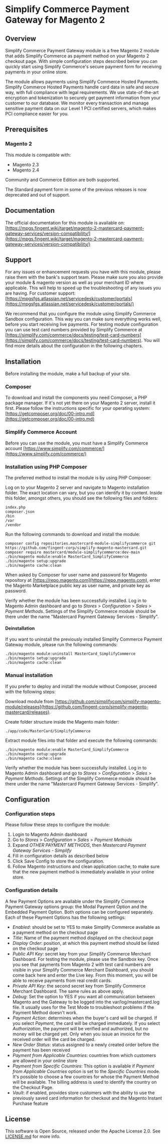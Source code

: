 # Simplify Commerce Payment Gateway for Magento 2

## Overview
Simplify Commerce Payment Gateway module is a free Magento 2 module that adds Simplify Commerce as payment method on your Magento 2 checkout page. With simple configuration steps described below you can quickly start using Simplify Commerce's secure payment form for receiving payments in your online store. 

The module allows payments using Simplify Commerce Hosted Payments. Simplify Commerce Hosted Payments handle card data in safe and secure way, with full compliance with legal requirements. We use state-of-the-art encryption and tokenization to securely get payment information from your customer to our database. We monitor every transaction and manage sensitive payment data on our Level 1 PCI certified servers, which makes PCI compliance easier for you.


## Prerequisites
### Magento 2
This module is compatible with:
- Magento 2.3
- Magento 2.4

Community and Commerce Edition are both supported.
 
The Standard payment form in some of the previous releases is now deprecated and out of support.

## Documentation

The official documentation for this module is available on: [https://mpgs.fingent.wiki/target/magento-2-mastercard-payment-gateway-services/version-compatibility/](https://mpgs.fingent.wiki/target/magento-2-mastercard-payment-gateway-services/version-compatibility/)

## Support

For any issues or enhancement requests you have with this module, please raise them with the bank's support team. Please make sure you also provide your module & magento version as well as your merchant ID where applicable. This will help to speed up the troubleshooting of any issues you are having.
For customer support: [https://mpgsfgs.atlassian.net/servicedesk/customer/portals](https://mpgsfgs.atlassian.net/servicedesk/customer/portals/)

We recommend that you configure the module using Simplify Commerce Sandbox configuration. This way you can make sure everything works well, before you start receiving live payments. For testing module configuration you can use test card numbers provided by Simplify Commerce at [https://simplify.com/commerce/docs/testing/test-card-numbers](https://simplify.com/commerce/docs/testing/test-card-numbers). You will find more details about the configuration in the following chapters.     

## Installation
Before installing the module, make a full backup of your site.

### Composer
To download and install the components you need Composer, a PHP package manager. If it's not yet there on your Magento 2 server, install it first. Please follow the instructions specific for your operating system: [https://getcomposer.org/doc/00-intro.md](https://getcomposer.org/doc/00-intro.md)

### Simplify Commerce Account
Before you can use the module, you must have a Simplify Commerce account [https://www.simplify.com/commerce/](https://www.simplify.com/commerce/)

### Installation using PHP Composer
The preferred method to install the module is by using PHP Composer:

Log on to your Magento 2 server and navigate to Magento installation folder. The exact location can vary, but you can identify it by content. Inside this folder, amongst others, you should see the following files and folders: 

    index.php
    composer.json
    /bin
    /var
    /vendor

Run the following commands to download and install the module:

    composer config repositories.mastercard-module-simplifycommerce git https://github.com/fingent-corp/simplify-magento-mastercard.git
    composer require mastercard/module-simplifycommerce:dev-main
    ./bin/magento module:enable MasterCard_SimplifyCommerce
    ./bin/magento setup:upgrade
    ./bin/magento cache:clean

When asked by Composer for user name and password for Magento repository at [https://repo.magento.com](https://repo.magento.com), enter the Magento Marketplace public key as user name, and private key as password.

Verify whether the module has been successfully installed. Log in to Magento Admin dashboard and go to *Stores* > *Configuration* > *Sales* > *Payment Methods*. Settings of the Simplify Commerce module should be there under the name "Mastercard Payment Gateway Services - Simplify".

#### Deinstallation
If you want to uninstall the previously installed Simplify Commerce Payment Gateway module, please run the following commands:

    ./bin/magento module:uninstall MasterCard_SimplifyCommerce
    ./bin/magento setup:upgrade
    ./bin/magento cache:clean

### Manual installation 
If you prefer to deploy and install the module without Composer, proceed with the following steps:

Download module from [https://github.com/simplifycom/simplify-magento-module/releases](https://github.com/fingent-corp/simplify-magento-mastercard/releases).

Create folder structure inside the Magento main folder:

    ./app/code/MasterCard/SimplifyCommerce

Extract module files into that folder and execute the following commands:

    ./bin/magento module:enable MasterCard_SimplifyCommerce
    ./bin/magento setup:upgrade
    ./bin/magento cache:clean

Verify whether the module has been successfully installed. Log in to Magento Admin dashboard and go to *Stores* > *Configuration* > *Sales* > *Payment Methods*. Settings of the Simplify Commerce module should be there under the name "Mastercard Payment Gateway Services - Simplify".

## Configuration

### Configuration steps
Please follow these steps to configure the module:

1. Login to Magento Admin dashboard 
2. Go to *Stores* > *Configuration* > *Sales* > *Payment Methods*
3. Expand *OTHER PAYMENT METHODS*, then *Mastercard Payment Gateway Services - Simplify*
4. Fill in configuration details as described below
5. Click Save Config to store the configuration.
6. Follow Magento instructions and clean application cache, to make sure that the new payment method is immediately available in your online store.  

### Configuration details
A few Payment Options are available under the Simplify Commerce Payment Gateway options group: the Modal Payment Option and the Embedded Payment Option. Both options can be configured separately. Each of these Payment Options has the following settings:

* *Enabled*: should be set to YES to make Simplify Commerce available as a payment method on the checkout page
* *Title*: Name of the payment method displayed on the checkout page
* *Display Order*: position, at which this payment method should be listed on the checkout page
* *Public API Key*: secret key from your Simplify Commerce Merchant Dashboard. For testing the module, please use the Sandbox key. Once you see that payments from Magento 2 with test card numbers are visible in your Simplify Commerce Merchant Dashboard, you should come back here and enter the Live key. From this moment, you will be able to receive payments from real credit cards.
* *Private API Key*: the second secret key from Simplify Commerce Merchant Dashboard. The same rules as above apply.
* *Debug*: Set the option to YES if you want all communication between Magento and the Gateway to be logged into the var/log/mastercard.log file. It usually uses for the Test Mode to troubleshoot problems if the Payment Method doesn't work.
* *Payment Action*: determines when the buyer's card will be charged. If you select *Payment*, the card will be charged immediately. If you select *Authorization*, the payment will be verified and authorized, but no money will be charged yet. Only when you issue an invoice for the received order will the card be charged.
* *New Order Status*: status assigned to a newly created order before the payment has been received
* *Payment from Applicable Countries*: countries from which customers are allowed in your online store
* *Payment from Specific Countries*: This option is available if *Payment from Applicable Countries* option is set to the *Specific Countries* mode. It's possible to choose a few countries for whose the Payment Method will be available. The billing address is used to identify the country on the Checkout Page.
* *Vault*: if enabled, provides store customers with the ability to use the previously saved card information for checkout and the Magento Instant Purchase feature

## License
This software is Open Source, released under the Apache License 2.0. See [LICENSE.md](LICENSE.md) for more info.
